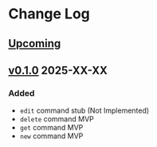 
# Change Log
 
## [Upcoming]

## [v0.1.0] 2025-XX-XX

### Added
- `edit` command stub (Not Implemented)
- `delete` command MVP
- `get` command MVP
- `new` command MVP

 
[upcoming]: https://github.com/ohhfishal/schedule/compare/v0.1.0...HEAD
[v0.1.0]: https://github.com/ohhfishal/schedule/releases/tag/v0.1.0
